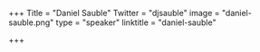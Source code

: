 +++
Title = "Daniel Sauble"
Twitter = "djsauble"
image = "daniel-sauble.png"
type = "speaker"
linktitle = "daniel-sauble"

+++


